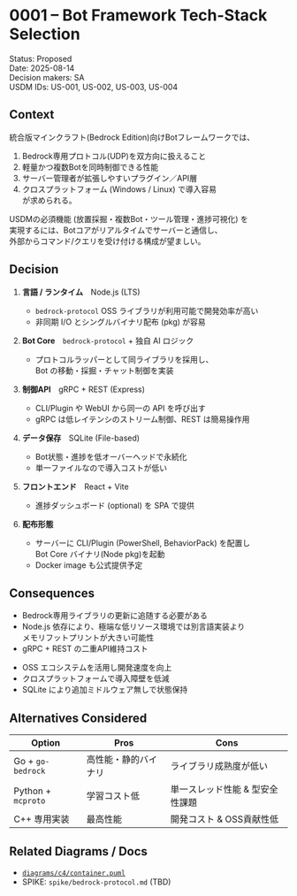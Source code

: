 # 0001 – Bot Framework Tech-Stack Selection  
Status: Proposed  
Date: 2025-08-14  
Decision makers: SA  
USDM IDs: US-001, US-002, US-003, US-004  

## Context  
統合版マインクラフト(Bedrock Edition)向けBotフレームワークでは、  
1) Bedrock専用プロトコル(UDP)を双方向に扱えること  
2) 軽量かつ複数Botを同時制御できる性能  
3) サーバー管理者が拡張しやすいプラグイン／API層  
4) クロスプラットフォーム (Windows / Linux) で導入容易  
が求められる。  

USDMの必須機能 (放置採掘・複数Bot・ツール管理・進捗可視化) を  
実現するには、Botコアがリアルタイムでサーバーと通信し、  
外部からコマンド/クエリを受け付ける構成が望ましい。  

## Decision  
1. **言語 / ランタイム** Node.js (LTS)  
   - `bedrock-protocol` OSS ライブラリが利用可能で開発効率が高い  
   - 非同期 I/O とシングルバイナリ配布 (pkg) が容易  

2. **Bot Core** `bedrock-protocol` + 独自 AI ロジック  
   - プロトコルラッパーとして同ライブラリを採用し、  
     Bot の移動・採掘・チャット制御を実装  

3. **制御API** gRPC + REST (Express)  
   - CLI/Plugin や WebUI から同一の API を呼び出す  
   - gRPC は低レイテンシのストリーム制御、REST は簡易操作用  

4. **データ保存** SQLite (File-based)  
   - Bot状態・進捗を低オーバーヘッドで永続化  
   - 単一ファイルなので導入コストが低い  

5. **フロントエンド** React + Vite  
   - 進捗ダッシュボード (optional) を SPA で提供  

6. **配布形態**  
   - サーバーに CLI/Plugin (PowerShell, BehaviorPack) を配置し  
     Bot Core バイナリ(Node pkg)を起動  
   - Docker image も公式提供予定  

## Consequences  
- Bedrock専用ライブラリの更新に追随する必要がある  
- Node.js 依存により、極端な低リソース環境では別言語実装より  
  メモリフットプリントが大きい可能性  
- gRPC + REST の二重API維持コスト  
+ OSS エコシステムを活用し開発速度を向上  
+ クロスプラットフォームで導入障壁を低減  
+ SQLite により追加ミドルウェア無しで状態保持  

## Alternatives Considered  
| Option | Pros | Cons |  
|--------|------|------|  
| Go + `go-bedrock` | 高性能・静的バイナリ | ライブラリ成熟度が低い |  
| Python + `mcproto` | 学習コスト低 | 単一スレッド性能 & 型安全性課題 |  
| C++ 専用実装 | 最高性能 | 開発コスト & OSS貢献性低 |  

## Related Diagrams / Docs  
- [`diagrams/c4/container.puml`](../diagrams/c4/container.puml)  
- SPIKE: `spike/bedrock-protocol.md` (TBD)  
